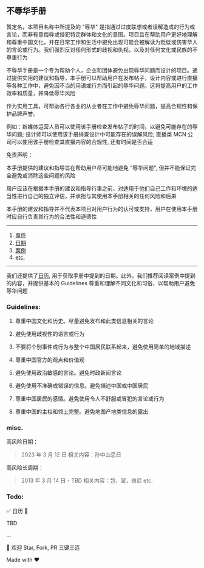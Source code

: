 ## 不辱华手册

暂定名，本项目名称中所提及的 "辱华" 是指通过过度联想或者误解造成的行为或言论，而非有意侮辱或侵犯特定群体和文化的意图。项目旨在帮助用户更好地理解和尊重中国文化，并在日常工作和生活中避免出现可能会被解读为贬低或伤害华人的言论或行为。我们强烈反对任何形式的歧视和仇视，以及对任何文化或民族的不尊重行为

不辱华手册是一个专为帮助个人，企业和团体避免出现辱华问题而设计的项目。通过提供实用的建议和指导，本手册可以帮助用户在发布帖子，设计内容或进行直播等各种工作中，避免因不当的用语或行为而引起的辱华问题。这将提高用户的工作效率和质量，并降低辱华风险

作为实用工具，可帮助各行各业的从业者在工作中避免辱华问题，提高合规性和保护品牌声誉。

例如：新媒体运营人员可以使用该手册检查发布帖子的时间，以避免可能存在的辱华问题; 设计师可以使用该手册排查设计中可能存在的误解风险; 直播类 MCN 公司可以使用该手册检查其直播内容的合规性, 还有时间是否合适

免责声明：

本手册提供的建议和指导旨在帮助用户尽可能地避免 "辱华问题", 但并不能保证完全避免或消除这些问题的风险

用户应该在根据本手册的建议和指导行事之前，对适用于他们自己工作和环境的适当性进行自己的独立评估，并承担与其使用本手册相关的任何风险和后果

本手册的建议和指导并不代表本项目对用户行为的认可或支持，用户在使用本手册时应自行负责其行为的合法性和道德性

---

1. [事件](事件.md)
2. [日期](日期.md)
3. [案例](案例.md)
4. [etc.](etc..md)

---

我们还提供了[日历](日历.md), 用于获取手册中提到的日期。此外，我们推荐阅读案例中提到的内容，并提供基本的 Guidelines 尊重和理解不同文化和习俗，以帮助用户避免辱华问题

### Guidelines: 

1. 尊重中国文化和历史。尽量避免发布和此类信息相关的言论

2. 避免使用歧视性的语言或行为

3. 不要将个别事件或行为与整个中国居民联系起来，避免使用简单的地域描述

4. 尊重中国官方的观点和价值观

5. 避免使用政治敏感的言论。避免时政新闻言论

6. 避免使用不准确或错误的信息。避免描述中国或中国居民

7. 尊重中国居民的感情。避免使用令人不舒服或冒犯的言论或行为

8. 尊重中国的主权和领土完整。避免地图产地类信息的露出

### misc.

高风险日期：

> 2023 年 3 月 12 日
> 相关内容：孙中山忌日

高风险长周期：

> 2013 年 3 月 14 日 - TBD
> 相关内容：包，翠，维尼 etc.

### Todo: 

✅ 日历 📅

TBD

...

👏 欢迎 Star, Fork, PR 三键三连

Made with ❤️
